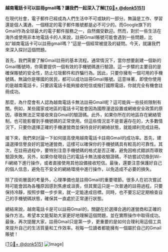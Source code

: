 **越南電話卡可以註冊gmail嗎？讓我們一起深入了解[[TG💪+ @donk5151](https://t.me/s/donk5151)]**

在現代社會，電子郵件已經成為人們生活中不可或缺的一部分。無論是工作、學習還是個人溝通，一個穩定的電子郵件賬號都是必不可少的。而Google旗下的Gmail作為全球最大的電子郵件服務之一，自然備受歡迎。然而，對於一些生活在海外或使用非本地電話卡的人來說，註冊Gmail賬號可能會遇到一些問題，比如“越南電話卡可以註冊gmail嗎？”這是一個經常被提及的疑問。今天，就讓我們來深入探討這個問題。

首先，我們需要了解Gmail註冊的基本流程。通常情況下，當你想要創建一個新的Gmail賬號時，你需要提供一個有效的手機號碼進行驗證。這一步驟的主要目的是確保賬號的安全性，防止垃圾郵件和詐騙行為。因此，只要你擁有一個可用的手機號碼，無論你是哪國的居民，都可以成功註冊Gmail賬號。這意味著，即使你使用的是越南電話卡，只要該電話卡能夠接收短信或撥打國際電話，你就完全有機會註冊成功。

那麼，為什麼會有人認為越南電話卡無法註冊Gmail呢？這可能與一些技術限制有關。例如，某些國家或地區的電話卡可能會因為國際漫遊設置或網絡安全政策的原因，導致無法正常接收來自Gmail的驗證碼。此外，如果你所在的地區存在網絡管制，也可能影響到手機號碼的正常使用。但這些情況並不是普遍存在的，大多數情況下，只要你選擇正確的手機運營商並保持良好的網絡狀態，就能順利完成註冊。

接下來，我們來討論一下如何提高使用越南電話卡註冊Gmail的成功率。首先，建議選擇信譽良好的當地運營商，這樣可以確保你的手機號碼具有較高的可靠性。其次，在註冊過程中，要特別注意手機號碼的格式是否正確，避免因格式錯誤而導致驗證失敗。另外，如果你發現自己的電話卡無法接收驗證碼，不妨嘗試切換到Wi-Fi網絡下進行操作，或者直接使用其他設備接收短信。最後，還要注意保護好自己的個人信息，避免在不安全的網絡環境中進行操作，以免造成不必要的損失。

除了技術層面的考量外，心理準備也是註冊Gmail的重要環節。很多人在初次嘗試時可能會因為各種原因感到焦慮或沮喪，但其實這只是一次普通的註冊過程。只要保持冷靜，按照步驟一步步來，就一定能達成目標。同時，也不要忘記定期檢查自己的手機號碼狀態，確保其一直處於正常運行狀態。

總結來說，越南電話卡是可以註冊Gmail的，關鍵在於選擇合適的運營商和正確的操作方法。希望本文能幫助大家更好地理解這個問題，並在實際操作中取得成功。最後，再次提醒大家，註冊Gmail只是第一步，更重要的是如何合理利用這個工具來提升自己的生活質量和工作效率。祝每一位讀者都能擁有一個屬於自己的Gmail賬號！

[[TG💪+ @donk5151](https://t.me/s/donk5151) ![Image](https://i.postimg.cc/rwNCRYN7/Snipaste-2025-04-30-17-27-05.png)]